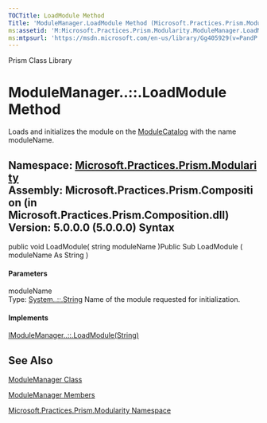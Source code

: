 ```yaml
---
TOCTitle: LoadModule Method
Title: 'ModuleManager.LoadModule Method (Microsoft.Practices.Prism.Modularity)'
ms:assetid: 'M:Microsoft.Practices.Prism.Modularity.ModuleManager.LoadModule(System.String)'
ms:mtpsurl: 'https://msdn.microsoft.com/en-us/library/Gg405929(v=PandP.50)'
---
```


Prism Class Library

ModuleManager..::.LoadModule Method
===================================

Loads and initializes the module on the [ModuleCatalog](https://msdn.microsoft.com/p:microsoft.practices.prism.modularity.modulemanager.modulecatalog) with the name moduleName.

**Namespace:** [Microsoft.Practices.Prism.Modularity](https://msdn.microsoft.com/n:microsoft.practices.prism.modularity)
**Assembly:** Microsoft.Practices.Prism.Composition (in Microsoft.Practices.Prism.Composition.dll) Version: 5.0.0.0 (5.0.0.0)
Syntax
------

<span id="syntaxToggle"></span>public void LoadModule( string moduleName )Public Sub LoadModule ( moduleName As String )
#### Parameters

moduleName  
Type: [System..::.String](http://msdn2.microsoft.com/en-us/library/s1wwdcbf)
Name of the module requested for initialization.

#### Implements

[IModuleManager..::.LoadModule(String)](https://msdn.microsoft.com/m:microsoft.practices.prism.modularity.imodulemanager.loadmodule(system.string))

See Also
--------

<span id="seeAlsoToggle"></span>
[ModuleManager Class](https://msdn.microsoft.com/t:microsoft.practices.prism.modularity.modulemanager)

[ModuleManager Members](https://msdn.microsoft.com/allmembers.t:microsoft.practices.prism.modularity.modulemanager)

[Microsoft.Practices.Prism.Modularity Namespace](https://msdn.microsoft.com/n:microsoft.practices.prism.modularity)
